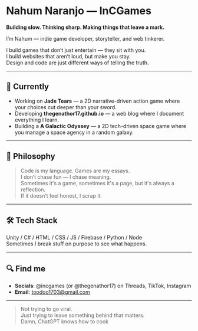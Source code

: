 # Nahum Naranjo — InCGames

**Building slow. Thinking sharp. Making things that leave a mark.**

I’m Nahum — indie game developer, storyteller, and web tinkerer.

I build games that don’t just entertain — they sit with you.  
I build websites that aren’t loud, but make you stay.  
Design and code are just different ways of telling the truth.

---

## 🚧 Currently
- Working on **Jade Tears** — a 2D narrative-driven action game where your choices cut deeper than your sword.
- Developing **thegenathor17.github.io** — a web blog where I document everything I learn.
- Building a **A Galactic Odyssey** — a 2D tech-driven space game where you manage a space agency in a random galaxy.

---

## 🧠 Philosophy

> Code is my language. Games are my essays.   
> I don’t chase fun — I chase meaning.  
> Sometimes it's a game, sometimes it's a page, but it's always a reflection.  
> If it doesn’t feel honest, I scrap it.

---

## 🛠️ Tech Stack

Unity / C# / HTML / CSS / JS / Firebase / Python / Node  
Sometimes I break stuff on purpose to see what happens.

---

## 🔍 Find me
  
- **Socials**: @incgames (or @thegenathor17) on Threads, TikTok, Instagram  
- **Email**: toodoo1703@gmail.com

---

> Not trying to go viral.  
> Just trying to leave something behind that matters.  
>Damn, ChatGPT knows how to cook
